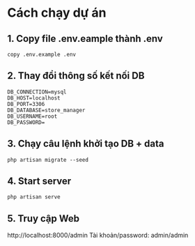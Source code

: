 # Cách chạy dự án
## 1. Copy file .env.eample thành .env
```
copy .env.example .env
```
## 2. Thay đổi thông số kết nối DB 
```
DB_CONNECTION=mysql
DB_HOST=localhost
DB_PORT=3306
DB_DATABASE=store_manager
DB_USERNAME=root
DB_PASSWORD=
```

## 3. Chạy câu lệnh khởi tạo DB + data
```
php artisan migrate --seed
```

## 4. Start server
```
php artisan serve
```

## 5. Truy cập Web
http://localhost:8000/admin
Tài khoản/password: admin/admin
